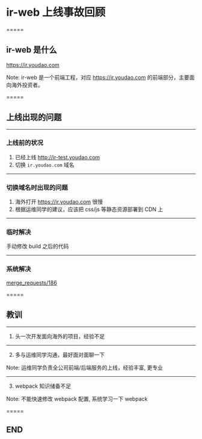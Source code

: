 # ir-web 上线事故回顾

=====

## ir-web 是什么

https://ir.youdao.com

Note: ir-web 是一个前端工程，对应 https://ir.youdao.com 的前端部分，主要面向海外投资者。

=====

## 上线出现的问题

---

### 上线前的状况

1. 已经上线 http://ir-test.youdao.com
1. 切换 `ir.youdao.com` 域名

---

### 切换域名时出现的问题

1. 海外打开 https://ir.youdao.com 很慢
1. 根据运维同学的建议，应该把 css/js 等静态资源部署到 CDN 上

---

### 临时解决

手动修改 build 之后的代码

---

### 系统解决

[merge_requests/186](https://gitlab.corp.youdao.com/zhiyun/IR/ir-web/merge_requests/186/diffs)

=====

## 教训

---

1. 头一次开发面向海外的项目，经验不足

---

2. 多与运维同学沟通，最好面对面聊一下

Note: 运维同学负责全公司前端/后端服务的上线，经验丰富, 更专业

---

3. webpack 知识储备不足

Note: 不能快速修改 webpack 配置, 系统学习一下 webpack

=====

## END
